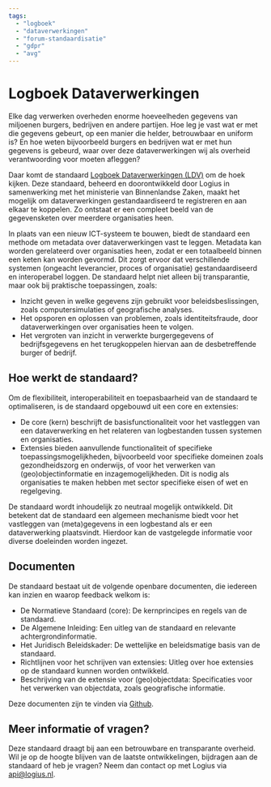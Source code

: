 ```yaml
---
tags:
  - "logboek"
  - "dataverwerkingen"
  - "forum-standaardisatie"
  - "gdpr"
  - "avg"
---
```


# Logboek Dataverwerkingen

Elke dag verwerken overheden enorme hoeveelheden gegevens van miljoenen burgers, bedrijven en andere partijen.
Hoe leg je vast wat er met die gegevens gebeurt, op een manier die helder, betrouwbaar en uniform is?
En hoe weten bijvoorbeeld burgers en bedrijven wat er met hun gegevens is gebeurd, waar over deze dataverwerkingen wij als overheid verantwoording voor moeten afleggen?

Daar komt de standaard [Logboek Dataverwerkingen (LDV)](https://logius-standaarden.github.io/logboek-dataverwerkingen/) om de hoek kijken.
Deze standaard, beheerd en doorontwikkeld door Logius in samenwerking met het ministerie van Binnenlandse Zaken, maakt het mogelijk om dataverwerkingen gestandaardiseerd te registreren en aan elkaar te koppelen.
Zo ontstaat er een compleet beeld van de gegevensketen over meerdere organisaties heen.

In plaats van een nieuw ICT-systeem te bouwen, biedt de standaard een methode om metadata over dataverwerkingen vast te leggen.
Metadata kan worden gerelateerd over organisaties heen, zodat er een totaalbeeld binnen een keten kan worden gevormd.
Dit zorgt ervoor dat verschillende systemen (ongeacht leverancier, proces of organisatie) gestandaardiseerd en interoperabel loggen.
De standaard helpt niet alleen bij transparantie, maar ook bij praktische toepassingen, zoals:

* Inzicht geven in welke gegevens zijn gebruikt voor beleidsbeslissingen, zoals computersimulaties of geografische analyses.
* Het opsporen en oplossen van problemen, zoals identiteitsfraude, door dataverwerkingen over organisaties heen te volgen.
* Het vergroten van inzicht in verwerkte burgergegevens of bedrijfsgegevens en het terugkoppelen hiervan aan de desbetreffende burger of bedrijf.

## Hoe werkt de standaard?

Om de flexibiliteit, interoperabiliteit en toepasbaarheid van de standaard te optimaliseren, is de standaard opgebouwd uit een core en extensies:

* De core (kern) beschrijft de basisfunctionaliteit voor het vastleggen van een dataverwerking en het relateren van logbestanden tussen systemen en organisaties.
* Extensies bieden aanvullende functionaliteit of specifieke toepassingsmogelijkheden, bijvoorbeeld voor specifieke domeinen zoals gezondheidszorg en onderwijs, of voor het verwerken van (geo)objectinformatie en inzagemogelijkheden.
Dit is nodig als organisaties te maken hebben met sector specifieke eisen of wet en regelgeving.

De standaard wordt inhoudelijk zo neutraal mogelijk ontwikkeld. Dit betekent dat de standaard een algemeen mechanisme biedt voor het vastleggen van (meta)gegevens in een logbestand als er een dataverwerking plaatsvindt. Hierdoor kan de vastgelegde informatie voor diverse doeleinden worden ingezet.

## Documenten

De standaard bestaat uit de volgende openbare documenten, die iedereen kan inzien en waarop feedback welkom is:

* De Normatieve Standaard (core): De kernprincipes en regels van de standaard.
* De Algemene Inleiding: Een uitleg van de standaard en relevante achtergrondinformatie.
* Het Juridisch Beleidskader: De wettelijke en beleidsmatige basis van de standaard.
* Richtlijnen voor het schrijven van extensies: Uitleg over hoe extensies op de standaard kunnen worden ontwikkeld.
* Beschrijving van de extensie voor (geo)objectdata: Specificaties voor het verwerken van objectdata, zoals geografische informatie.

Deze documenten zijn te vinden via [Github](https://github.com/Logius-standaarden/logboek-dataverwerkingen?tab=readme-ov-file#overzicht).

## Meer informatie of vragen?

Deze standaard draagt bij aan een betrouwbare en transparante overheid.
Wil je op de hoogte blijven van de laatste ontwikkelingen, bijdragen aan de standaard of heb je vragen?
Neem dan contact op met Logius via api@logius.nl.
